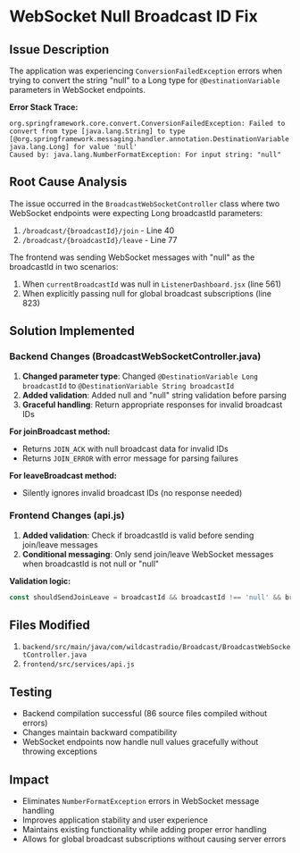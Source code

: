 # WebSocket Null Broadcast ID Fix

## Issue Description
The application was experiencing `ConversionFailedException` errors when trying to convert the string "null" to a Long type for `@DestinationVariable` parameters in WebSocket endpoints.

**Error Stack Trace:**
```
org.springframework.core.convert.ConversionFailedException: Failed to convert from type [java.lang.String] to type [@org.springframework.messaging.handler.annotation.DestinationVariable java.lang.Long] for value 'null'
Caused by: java.lang.NumberFormatException: For input string: "null"
```

## Root Cause Analysis
The issue occurred in the `BroadcastWebSocketController` class where two WebSocket endpoints were expecting Long broadcastId parameters:

1. `/broadcast/{broadcastId}/join` - Line 40
2. `/broadcast/{broadcastId}/leave` - Line 77

The frontend was sending WebSocket messages with "null" as the broadcastId in two scenarios:
1. When `currentBroadcastId` was null in `ListenerDashboard.jsx` (line 561)
2. When explicitly passing null for global broadcast subscriptions (line 823)

## Solution Implemented

### Backend Changes (BroadcastWebSocketController.java)
1. **Changed parameter type**: Changed `@DestinationVariable Long broadcastId` to `@DestinationVariable String broadcastId`
2. **Added validation**: Added null and "null" string validation before parsing
3. **Graceful handling**: Return appropriate responses for invalid broadcast IDs

**For joinBroadcast method:**
- Returns `JOIN_ACK` with null broadcast data for invalid IDs
- Returns `JOIN_ERROR` with error message for parsing failures

**For leaveBroadcast method:**
- Silently ignores invalid broadcast IDs (no response needed)

### Frontend Changes (api.js)
1. **Added validation**: Check if broadcastId is valid before sending join/leave messages
2. **Conditional messaging**: Only send join/leave WebSocket messages when broadcastId is not null or "null"

**Validation logic:**
```javascript
const shouldSendJoinLeave = broadcastId && broadcastId !== 'null' && broadcastId.toString().trim() !== '';
```

## Files Modified
1. `backend/src/main/java/com/wildcastradio/Broadcast/BroadcastWebSocketController.java`
2. `frontend/src/services/api.js`

## Testing
- Backend compilation successful (86 source files compiled without errors)
- Changes maintain backward compatibility
- WebSocket endpoints now handle null values gracefully without throwing exceptions

## Impact
- Eliminates `NumberFormatException` errors in WebSocket message handling
- Improves application stability and user experience
- Maintains existing functionality while adding proper error handling
- Allows for global broadcast subscriptions without causing server errors